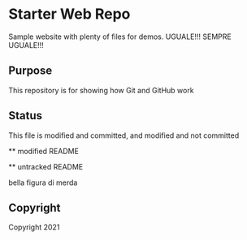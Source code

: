 # Starter Web Repo

Sample website with plenty of files for demos. UGUALE!!! SEMPRE UGUALE!!!

## Purpose

This repository is for showing how Git and GitHub work

## Status

This file is modified and committed, and modified and not committed

** modified README

** untracked README

bella figura di merda

## Copyright

Copyright 2021


